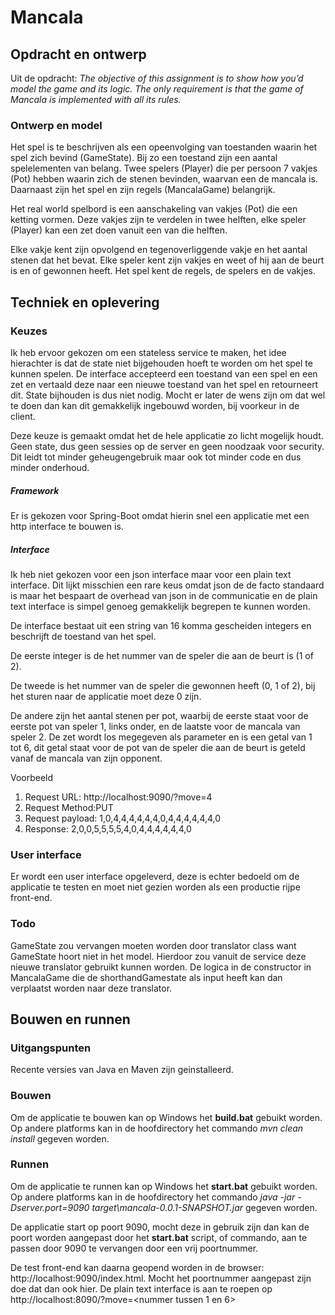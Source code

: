 # Mancala

## Opdracht en ontwerp
Uit de opdracht: *The objective of this assignment is to show how you’d model the game and its logic. The only requirement is that the game of Mancala is implemented with all its rules.*

### Ontwerp en model
Het spel is te beschrijven als een opeenvolging van toestanden waarin het spel zich bevind (GameState). Bij zo een toestand zijn een aantal spelelementen van belang. Twee spelers (Player) die per persoon 7 vakjes (Pot) hebben waarin zich de stenen bevinden, waarvan een de mancala is. Daarnaast zijn het spel en zijn regels (MancalaGame) belangrijk.

Het real world spelbord is een aanschakeling van vakjes (Pot) die een ketting vormen. Deze vakjes zijn te verdelen in twee helften, elke speler (Player) kan een zet doen vanuit een van die helften.

Elke vakje kent zijn opvolgend en tegenoverliggende vakje en het aantal stenen dat het bevat. Elke speler kent zijn vakjes en weet of hij aan de beurt is en of gewonnen heeft. Het spel kent de regels, de spelers en de vakjes. 


## Techniek en oplevering

### Keuzes
Ik heb ervoor gekozen om een stateless service te maken, het idee hierachter is dat de state niet bijgehouden hoeft te worden om het spel te kunnen spelen. De interface accepteerd een toestand van een spel en een zet en vertaald deze naar een nieuwe toestand van het spel en retourneert dit. State bijhouden is dus niet nodig. Mocht er later de wens zijn om dat wel te doen dan kan dit gemakkelijk ingebouwd worden, bij voorkeur in de client.

Deze keuze is gemaakt omdat het de hele applicatie zo licht mogelijk houdt. Geen state, dus geen sessies op de server en geen noodzaak voor security. Dit leidt tot minder geheugengebruik maar ook tot minder code en dus minder onderhoud.

##### Framework
Er is gekozen voor Spring-Boot omdat hierin snel een applicatie met een http interface te bouwen is. 

##### Interface
 Ik heb niet gekozen voor een json interface maar voor een plain text interface. Dit lijkt misschien een rare keus omdat json de de facto standaard is maar het bespaart de overhead van json in de communicatie en de plain text interface is simpel genoeg gemakkelijk begrepen te kunnen worden.
 
 De interface bestaat uit een string van 16 komma gescheiden integers en beschrijft de toestand van het spel. 
 
 De eerste integer is de het nummer van de speler die aan de beurt is (1 of 2).
 
  De tweede is het nummer van de speler die gewonnen heeft (0, 1 of 2), bij het sturen naar de applicatie moet deze 0 zijn.
 
 De andere zijn het aantal stenen per pot, waarbij de eerste staat voor de eerste pot  van speler 1, links onder, en de laatste voor de mancala van speler 2.
 De zet wordt los megegeven als parameter en is een getal van 1 tot 6, dit getal staat voor de pot van de speler die aan de beurt is geteld vanaf de mancala van zijn opponent.
 
 Voorbeeld
1. Request URL: http://localhost:9090/?move=4
2. Request Method:PUT
3. Request payload: 1,0,4,4,4,4,4,4,0,4,4,4,4,4,4,0
4. Response: 2,0,0,5,5,5,5,4,0,4,4,4,4,4,4,0

### User interface
Er wordt een user interface opgeleverd, deze is echter bedoeld om de applicatie te testen en moet niet gezien worden als een productie rijpe front-end.

### Todo
GameState zou vervangen moeten worden door translator class want GameState hoort niet in het model. Hierdoor zou vanuit de service deze nieuwe translator gebruikt kunnen worden. De logica in de constructor in MancalaGame die de shorthandGamestate als input heeft kan dan verplaatst worden naar deze translator.

## Bouwen en runnen

### Uitgangspunten
Recente versies van Java en Maven zijn geinstalleerd.

### Bouwen
Om de applicatie te bouwen kan op Windows het **build.bat** gebuikt worden.
Op andere platforms kan in de hoofdirectory het commando *mvn clean install* gegeven worden.

### Runnen
Om de applicatie te runnen kan op Windows het **start.bat** gebuikt worden.
Op andere platforms kan in de hoofdirectory het commando *java -jar -Dserver.port=9090 target\mancala-0.0.1-SNAPSHOT.jar* gegeven worden.

De applicatie start op poort 9090, mocht deze in gebruik zijn dan kan de poort worden aangepast door het **start.bat** script, of commando, aan te passen door 9090 te vervangen door een vrij poortnummer.

De test front-end kan daarna geopend worden in de browser: http://localhost:9090/index.html. Mocht het poortnummer aangepast zijn doe dat dan ook hier. De plain text interface is aan te roepen op http://localhost:8090/?move=<nummer tussen 1 en 6\>